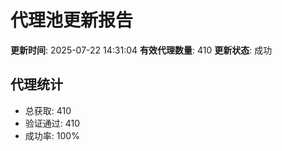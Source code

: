 # 代理池更新报告

**更新时间**: 2025-07-22 14:31:04
**有效代理数量**: 410
**更新状态**:  成功

## 代理统计
- 总获取: 410
- 验证通过: 410
- 成功率: 100%
